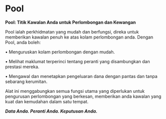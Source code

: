 # Pool

**Pool: Titik Kawalan Anda untuk Perlombongan dan Kewangan**

Pool ialah perkhidmatan yang mudah dan berfungsi, direka untuk memberikan kawalan penuh ke atas kolam perlombongan anda. Dengan Pool, anda boleh:

• Menguruskan kolam perlombongan dengan mudah.

• Melihat maklumat terperinci tentang peranti yang disambungkan dan prestasi mereka.

• Mengawal dan menetapkan pengeluaran dana dengan pantas dan tanpa sebarang kerumitan.


Alat ini menggabungkan semua fungsi utama yang diperlukan untuk pengurusan perlombongan yang berkesan, memberikan anda kawalan yang kuat dan kemudahan dalam satu tempat.


_**Data Anda. Peranti Anda. Keputusan Anda.**_
